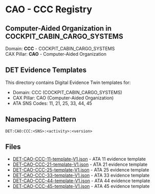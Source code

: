 # CAO - CCC Registry

## Computer-Aided Organization in COCKPIT_CABIN_CARGO_SYSTEMS

Domain: **CCC** - COCKPIT_CABIN_CARGO_SYSTEMS  
CAX Pillar: **CAO** - Computer-Aided Organization

## DET Evidence Templates

This directory contains Digital Evidence Twin templates for:
- Domain: CCC (COCKPIT_CABIN_CARGO_SYSTEMS)
- CAX Pillar: CAO (Computer-Aided Organization)
- ATA SNS Codes: 11, 21, 25, 33, 44, 45

## Namespacing Pattern
```
DET:CAO:CCC:<SNS>:<activity>:<version>
```

## Files
- [DET-CAO-CCC-11-template-V1.json](DET-CAO-CCC-11-template-V1.json) - ATA 11 evidence template
- [DET-CAO-CCC-21-template-V1.json](DET-CAO-CCC-21-template-V1.json) - ATA 21 evidence template
- [DET-CAO-CCC-25-template-V1.json](DET-CAO-CCC-25-template-V1.json) - ATA 25 evidence template
- [DET-CAO-CCC-33-template-V1.json](DET-CAO-CCC-33-template-V1.json) - ATA 33 evidence template
- [DET-CAO-CCC-44-template-V1.json](DET-CAO-CCC-44-template-V1.json) - ATA 44 evidence template
- [DET-CAO-CCC-45-template-V1.json](DET-CAO-CCC-45-template-V1.json) - ATA 45 evidence template

